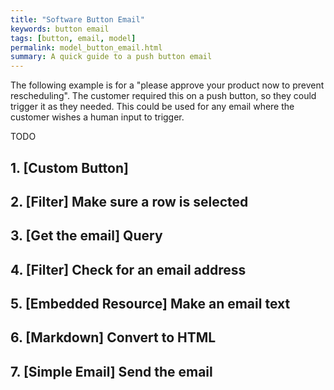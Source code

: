 ```yaml
---
title: "Software Button Email"
keywords: button email
tags: [button, email, model]
permalink: model_button_email.html
summary: A quick guide to a push button email
---
```


The following example is for a "please approve your product now to prevent rescheduling". The customer required this on a push button, so they could trigger it as they needed. This could be used for any email where the customer wishes a human input to trigger.


TODO
## 1. [Custom Button]

## 2. [Filter] Make sure a row is selected

## 3. [Get the email] Query

## 4. [Filter] Check for an email address

## 5. [Embedded Resource] Make an email text

## 6. [Markdown] Convert to HTML

## 7. [Simple Email] Send the email